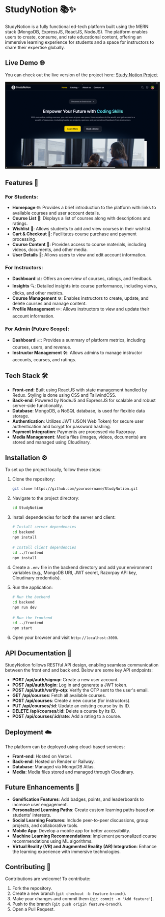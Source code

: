 # StudyNotion 📚✨

StudyNotion is a fully functional ed-tech platform built using the MERN stack (MongoDB, ExpressJS, ReactJS, NodeJS). The platform enables users to create, consume, and rate educational content, offering an immersive learning experience for students and a space for instructors to share their expertise globally.

## Live Demo 🌐

You can check out the live version of the project here: [Study Notion Project](https://study-notion-project-woad.vercel.app/)

<img src ="Study-notion.png">

## Features 🚀

### For Students:
- **Homepage** 🌐: Provides a brief introduction to the platform with links to available courses and user account details.
- **Course List** 📖: Displays a list of courses along with descriptions and ratings.
- **Wishlist** 💖: Allows students to add and view courses in their wishlist.
- **Cart & Checkout** 🛒: Facilitates course purchase and payment processing.
- **Course Content** 🎥: Provides access to course materials, including videos, documents, and other media.
- **User Details** 👤: Allows users to view and edit account information.

### For Instructors:
- **Dashboard** 📊: Offers an overview of courses, ratings, and feedback.
- **Insights** 🔍: Detailed insights into course performance, including views, clicks, and other metrics.
- **Course Management** ⚙️: Enables instructors to create, update, and delete courses and manage content.
- **Profile Management** ✏️: Allows instructors to view and update their account information.

### For Admin (Future Scope):
- **Dashboard** 📈: Provides a summary of platform metrics, including courses, users, and revenue.
- **Instructor Management** 🛠️: Allows admins to manage instructor accounts, courses, and ratings.

## Tech Stack 🛠️

- **Front-end**: Built using ReactJS with state management handled by Redux. Styling is done using CSS and TailwindCSS.
- **Back-end**: Powered by NodeJS and ExpressJS for scalable and robust server-side functionality.
- **Database**: MongoDB, a NoSQL database, is used for flexible data storage.
- **Authentication**: Utilizes JWT (JSON Web Token) for secure user authentication and bcrypt for password hashing.
- **Payment Integration**: Payments are processed via Razorpay.
- **Media Management**: Media files (images, videos, documents) are stored and managed using Cloudinary.

## Installation ⚙️

To set up the project locally, follow these steps:

1. Clone the repository:
   ```bash
   git clone https://github.com/yourusername/StudyNotion.git
   ```

2. Navigate to the project directory:
   ```bash
   cd StudyNotion
   ```

3. Install dependencies for both the server and client:
   ```bash
   # Install server dependencies
   cd backend
   npm install

   # Install client dependencies
   cd ../frontend
   npm install
   ```

4. Create a `.env` file in the backend directory and add your environment variables (e.g., MongoDB URI, JWT secret, Razorpay API key, Cloudinary credentials).

5. Run the application:
   ```bash
   # Run the backend
   cd backend
   npm run dev

   # Run the frontend
   cd ../frontend
   npm start
   ```

6. Open your browser and visit `http://localhost:3000`.

## API Documentation 📜

StudyNotion follows RESTful API design, enabling seamless communication between the front end and back end. Below are some key API endpoints:

- **POST /api/auth/signup**: Create a new user account.
- **POST /api/auth/login**: Log in and generate a JWT token.
- **POST /api/auth/verify-otp**: Verify the OTP sent to the user's email.
- **GET /api/courses**: Fetch all available courses.
- **POST /api/courses**: Create a new course (for instructors).
- **PUT /api/courses/:id**: Update an existing course by its ID.
- **DELETE /api/courses/:id**: Delete a course by its ID.
- **POST /api/courses/:id/rate**: Add a rating to a course.

## Deployment ☁️

The platform can be deployed using cloud-based services:

- **Front-end**: Hosted on Vercel.
- **Back-end**: Hosted on Render or Railway.
- **Database**: Managed via MongoDB Atlas.
- **Media**: Media files stored and managed through Cloudinary.

## Future Enhancements 🚀

- **Gamification Features**: Add badges, points, and leaderboards to increase user engagement.
- **Personalized Learning Paths**: Create custom learning paths based on students' interests.
- **Social Learning Features**: Include peer-to-peer discussions, group projects, and collaborative tools.
- **Mobile App**: Develop a mobile app for better accessibility.
- **Machine Learning Recommendations**: Implement personalized course recommendations using ML algorithms.
- **Virtual Reality (VR) and Augmented Reality (AR) Integration**: Enhance the learning experience with immersive technologies.

## Contributing 🤝

Contributions are welcome! To contribute:

1. Fork the repository.
2. Create a new branch (`git checkout -b feature-branch`).
3. Make your changes and commit them (`git commit -m 'Add feature'`).
4. Push to the branch (`git push origin feature-branch`).
5. Open a Pull Request.
